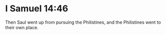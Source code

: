 # I Samuel 14:46

Then Saul went up from pursuing the Philistines, and the Philistines went to their own place.
